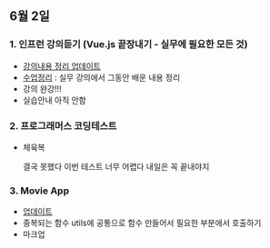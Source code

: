 ## 6월 2일
### 1. 인프런 강의듣기 (Vue.js 끝장내기 - 실무에 필요한 모든 것)
- [강의내용 정리 업데이트](https://github.com/leemyungju9347/TIL/blob/master/Vue/Vue.js%20%EB%81%9D%EC%9E%A5%EB%82%B4%EA%B8%B0%20-%20%EC%8B%A4%EB%AC%B4%EC%97%90%20%ED%95%84%EC%9A%94%ED%95%9C%20%EB%AA%A8%EB%93%A0%20%EA%B2%83.md)
- [수업정리](https://github.com/leemyungju9347/vue-til/blob/15_unit-test/summary.md) : 실무 강의에서 그동안 배운 내용 정리
- 강의 완강!!!
-  실습안내 아직 안함
### 2. 프로그래머스 코딩테스트
- 체육복

	결국 못했다 이번 테스트 너무 어렵다 내일은 꼭 끝내야지
### 3. Movie App
- [업데이트](https://github.com/leemyungju9347/Movie-Search/tree/master/movie-info-sch)
- 중복되는 함수 utils에 공통으로 함수 만들어서 필요한 부분에서 호출하기
- 마크업
